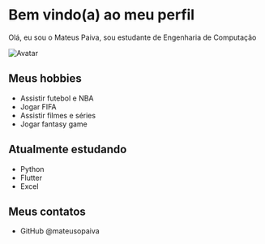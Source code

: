 # Bem vindo(a) ao meu perfil

Olá, eu sou o Mateus Paiva, sou estudante de Engenharia de Computação

![Avatar](https://user-images.githubusercontent.com/106707389/174316385-e86464aa-fb16-41bd-9088-a29d16480514.png)

## Meus hobbies

- Assistir futebol e NBA
- Jogar FIFA
- Assistir filmes e séries
- Jogar fantasy game

## Atualmente estudando

- Python
- Flutter
- Excel

## Meus contatos

- GitHub @mateusopaiva

